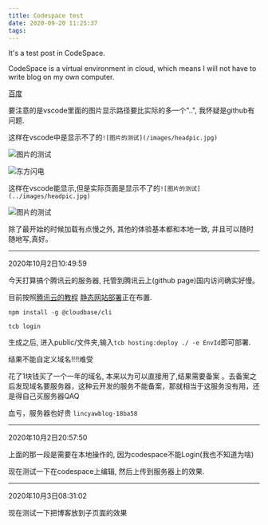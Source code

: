 ```yaml
---
title: Codespace test
date: 2020-09-20 11:25:37
tags:
---
```

It's a test post in CodeSpace.

CodeSpace is a virtual environment in cloud, which means I will not have to write blog on my own computer.

[百度](https://www.baidu.com/)

要注意的是vscode里面的图片显示路径要比实际的多一个"..", 我怀疑是github有问题.

这样在vscode中是显示不了的```![图片的测试](/images/headpic.jpg)```

![图片的测试](/images/headpic.jpg)

![东方闪电](/images/headpic.jpg)

这样在vscode能显示,但是实际页面是显示不了的```![图片的测试](../images/headpic.jpg)```

![图片的测试](../images/headpic.jpg)



除了最开始的时候加载有点慢之外, 其他的体验基本都和本地一致, 并且可以随时随地写,真好。

----------------

2020年10月2日10:49:59

今天打算搞个腾讯云的服务器, 托管到腾讯云上(github page)国内访问确实好慢。

目前按照[腾讯云的教程](https://cloud.tencent.com/developer/article/1671013) [静态网站部署](https://cloud.tencent.com/document/product/876/40270)正在布置.

`npm install -g @cloudbase/cli`

`tcb login`

生成之后, 进入public/文件夹,输入```tcb hosting:deploy ./ -e EnvId```即可部署.

结果不能自定义域名!!!!难受  

花了1块钱买了一个一年的域名, 本来以为可以直接用了,结果需要备案 。去备案之后发现域名要服务器，这种云开发的服务不能备案，那就相当于这服务没有用，还是得自己买服务器QAQ

血亏，服务器也好贵
`lincyawblog-18ba58`


----------
2020年10月2日20:57:50

上面的那一段是需要在本地操作的, 因为codespace不能Login(我也不知道为啥)

现在测试一下在codespace上编辑, 然后上传到服务器上的效果.



---

2020年10月3日08:31:02

现在测试一下把博客放到子页面的效果